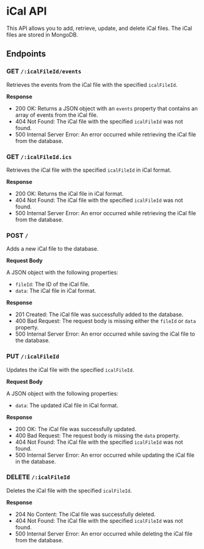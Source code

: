 iCal API
========

This API allows you to add, retrieve, update, and delete iCal files. The iCal files are stored in MongoDB.

Endpoints
---------

### GET `/:icalFileId/events`

Retrieves the events from the iCal file with the specified `icalFileId`.

**Response**

*   200 OK: Returns a JSON object with an `events` property that contains an array of events from the iCal file.
*   404 Not Found: The iCal file with the specified `icalFileId` was not found.
*   500 Internal Server Error: An error occurred while retrieving the iCal file from the database.

### GET `/:icalFileId.ics`

Retrieves the iCal file with the specified `icalFileId` in iCal format.

**Response**

*   200 OK: Returns the iCal file in iCal format.
*   404 Not Found: The iCal file with the specified `icalFileId` was not found.
*   500 Internal Server Error: An error occurred while retrieving the iCal file from the database.

### POST `/`

Adds a new iCal file to the database.

**Request Body**

A JSON object with the following properties:

*   `fileId`: The ID of the iCal file.
*   `data`: The iCal file in iCal format.

**Response**

*   201 Created: The iCal file was successfully added to the database.
*   400 Bad Request: The request body is missing either the `fileId` or `data` property.
*   500 Internal Server Error: An error occurred while saving the iCal file to the database.

### PUT `/:icalFileId`

Updates the iCal file with the specified `icalFileId`.

**Request Body**

A JSON object with the following properties:

*   `data`: The updated iCal file in iCal format.

**Response**

*   200 OK: The iCal file was successfully updated.
*   400 Bad Request: The request body is missing the `data` property.
*   404 Not Found: The iCal file with the specified `icalFileId` was not found.
*   500 Internal Server Error: An error occurred while updating the iCal file in the database.

### DELETE `/:icalFileId`

Deletes the iCal file with the specified `icalFileId`.

**Response**

*   204 No Content: The iCal file was successfully deleted.
*   404 Not Found: The iCal file with the specified `icalFileId` was not found.
*   500 Internal Server Error: An error occurred while deleting the iCal file from the database.